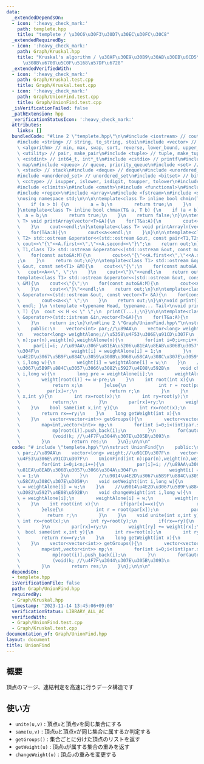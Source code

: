 ```yaml
---
data:
  _extendedDependsOn:
  - icon: ':heavy_check_mark:'
    path: templete.hpp
    title: "templete / \u30C6\u30F3\u30D7\u30EC\u30FC\u30C8"
  _extendedRequiredBy:
  - icon: ':heavy_check_mark:'
    path: Graph/Kruskal.hpp
    title: "Kruskal's algorithm / \u30AF\u30E9\u30B9\u30AB\u30EB\u6CD5\u306B\u3088\
      \u308B\u6700\u5C0F\u5168\u57DF\u6728"
  _extendedVerifiedWith:
  - icon: ':heavy_check_mark:'
    path: Graph/Kruskal.test.cpp
    title: Graph/Kruskal.test.cpp
  - icon: ':heavy_check_mark:'
    path: Graph/UnionFind.test.cpp
    title: Graph/UnionFind.test.cpp
  _isVerificationFailed: false
  _pathExtension: hpp
  _verificationStatusIcon: ':heavy_check_mark:'
  attributes:
    links: []
  bundledCode: "#line 2 \"templete.hpp\"\n\n#include <iostream> // cout, endl, cin\n\
    #include <string> // string, to_string, stoi\n#include <vector> // vector\n#include\
    \ <algorithm> // min, max, swap, sort, reverse, lower_bound, upper_bound\n#include\
    \ <utility> // pair, make_pair\n#include <tuple> // tuple, make_tuple\n#include\
    \ <cstdint> // int64_t, int*_t\n#include <cstdio> // printf\n#include <map> //\
    \ map\n#include <queue> // queue, priority_queue\n#include <set> // set\n#include\
    \ <stack> // stack\n#include <deque> // deque\n#include <unordered_map> // unordered_map\n\
    #include <unordered_set> // unordered_set\n#include <bitset> // bitset\n#include\
    \ <cctype> // isupper, islower, isdigit, toupper, tolower\n#include <iomanip>\n\
    #include <climits>\n#include <cmath>\n#include <functional>\n#include <numeric>\n\
    #include <regex>\n#include <array>\n#include <fstream>\n#include <sstream>\n\n\
    \nusing namespace std;\n\n\n\ntemplate<class T> inline bool chmin(T& a, T b) {\n\
    \    if (a > b) {\n        a = b;\n        return true;\n    }\n    return false;\n\
    }\ntemplate<class T> inline bool chmax(T& a, T b) {\n    if (a < b) {\n      \
    \  a = b;\n        return true;\n    }\n    return false;\n}\n\ntemplate<class\
    \ T> void printArray(vector<T>&A){\n    for(T&a:A){\n        cout<<a<<\" \";\n\
    \    }\n    cout<<endl;\n}\ntemplate<class T> void printArrayln(vector<T>&A){\n\
    \    for(T&a:A){\n        cout<<a<<endl;\n    }\n}\n\n\ntemplate<class T1,class\
    \ T2> std::ostream &operator<<(std::ostream &out, const pair<T1,T2> &A){\n   \
    \ cout<<\"{\"<<A.first<<\",\"<<A.second<<\"}\";\n    return out;\n}\n\ntemplate<class\
    \ T1,class T2> std::ostream &operator<<(std::ostream &out, const map<T1,T2> &M){\n\
    \    for(const auto&A:M){\n        cout<<\"{\"<<A.first<<\",\"<<A.second<<\"}\"\
    ;\n    }\n    return out;\n}\n\ntemplate<class T1> std::ostream &operator<<(std::ostream\
    \ &out, const set<T1> &M){\n    cout<<\"{\";\n    for(const auto&A:M){\n     \
    \   cout<<A<<\", \";\n    }\n    cout<<\"}\"<<endl;\n    return out;\n}\n\n\n\
    template<class T1> std::ostream &operator<<(std::ostream &out, const multiset<T1>\
    \ &M){\n    cout<<\"{\";\n    for(const auto&A:M){\n        cout<<A<<\", \";\n\
    \    }\n    cout<<\"}\"<<endl;\n    return out;\n}\n\ntemplate<class T> std::ostream\
    \ &operator<<(std::ostream &out, const vector<T> &A){\n    for(const T &a:A){\n\
    \        cout<<a<<\" \";\n    }\n    return out;\n}\n\nvoid print() { cout <<\
    \ endl; }\n \ntemplate <typename Head, typename... Tail>\nvoid print(Head H, Tail...\
    \ T) {\n  cout << H << \" \";\n  print(T...);\n}\n\n\ntemplate<class T> std::istream\
    \ &operator>>(std::istream &in,vector<T>&A){\n    for(T&a:A){\n        std::cin>>a;\n\
    \    }\n    return in;\n}\n\n#line 2 \"Graph/UnionFind.hpp\"\n\nstruct UnionFind{\n\
    \    public:\n    vector<int> par;//\u89AA\n    vector<long> weight;//\u91CD\u307F\
    \n    vector<long> weightAlone;//\u5358\u4F53\u306E\u91CD\u307F\n    UnionFind(int\
    \ n):par(n),weight(n),weightAlone(n){\n        for(int i=0;i<n;i++){\n       \
    \     par[i]=i; //\u89AA\u306F\u81EA\u5206\u81EA\u8EAB\u306B\u3057\u3066\u304A\
    \u304F\n            weight[i] = weightAlone[i] = 1;\n        }\n    }\n    //\u9014\
    \u4E2D\u3067\u5B9F\u884C\u3059\u308B\u3068\u58CA\u308C\u307E\u3059\n    void setWeight(int\
    \ i,long w){\n        weight[i] = weightAlone[i] = w;\n    }\n    //\u9014\u4E2D\
    \u3067\u5B9F\u884C\u3057\u3066\u3082\u5927\u4E08\u592B\n    void changeWeight(int\
    \ i,long w){\n        long pre = weightAlone[i];\n        weightAlone[i] = w;\n\
    \        weight[root(i)] += w-pre;\n    }\n    int root(int x){\n        if(par[x]==x){\n\
    \            return x;\n        }else{\n            int r = root(par[x]);\n  \
    \          par[x]=r;\n            return r;\n        }\n    }\n    void unite(int\
    \ x,int y){\n        int rx=root(x);\n        int ry=root(y);\n        if(rx==ry){\n\
    \            return;\n        }\n        par[rx]=ry;\n        weight[ry] += weight[rx];\n\
    \    }\n    bool same(int x,int y){\n        int rx=root(x);\n        int ry=root(y);\n\
    \        return rx==ry;\n    }\n    long getWeight(int x){\n        return weight[root(x)];\n\
    \    }\n    vector<vector<int>> getGroups(){\n        vector<vector<int>> res;\n\
    \        map<int,vector<int>> mp;\n        for(int i=0;i<(int)par.size();i++){\n\
    \            mp[root(i)].push_back(i);\n        }\n        for(auto&[k,v]:mp){\n\
    \            (void)k; //\u4F7F\u3044\u307E\u305B\u3093\n            res.push_back(v);\n\
    \        }\n        return res;\n    }\n};\n\n\n"
  code: "# include \"templete.hpp\"\n\nstruct UnionFind{\n    public:\n    vector<int>\
    \ par;//\u89AA\n    vector<long> weight;//\u91CD\u307F\n    vector<long> weightAlone;//\u5358\
    \u4F53\u306E\u91CD\u307F\n    UnionFind(int n):par(n),weight(n),weightAlone(n){\n\
    \        for(int i=0;i<n;i++){\n            par[i]=i; //\u89AA\u306F\u81EA\u5206\
    \u81EA\u8EAB\u306B\u3057\u3066\u304A\u304F\n            weight[i] = weightAlone[i]\
    \ = 1;\n        }\n    }\n    //\u9014\u4E2D\u3067\u5B9F\u884C\u3059\u308B\u3068\
    \u58CA\u308C\u307E\u3059\n    void setWeight(int i,long w){\n        weight[i]\
    \ = weightAlone[i] = w;\n    }\n    //\u9014\u4E2D\u3067\u5B9F\u884C\u3057\u3066\
    \u3082\u5927\u4E08\u592B\n    void changeWeight(int i,long w){\n        long pre\
    \ = weightAlone[i];\n        weightAlone[i] = w;\n        weight[root(i)] += w-pre;\n\
    \    }\n    int root(int x){\n        if(par[x]==x){\n            return x;\n\
    \        }else{\n            int r = root(par[x]);\n            par[x]=r;\n  \
    \          return r;\n        }\n    }\n    void unite(int x,int y){\n       \
    \ int rx=root(x);\n        int ry=root(y);\n        if(rx==ry){\n            return;\n\
    \        }\n        par[rx]=ry;\n        weight[ry] += weight[rx];\n    }\n  \
    \  bool same(int x,int y){\n        int rx=root(x);\n        int ry=root(y);\n\
    \        return rx==ry;\n    }\n    long getWeight(int x){\n        return weight[root(x)];\n\
    \    }\n    vector<vector<int>> getGroups(){\n        vector<vector<int>> res;\n\
    \        map<int,vector<int>> mp;\n        for(int i=0;i<(int)par.size();i++){\n\
    \            mp[root(i)].push_back(i);\n        }\n        for(auto&[k,v]:mp){\n\
    \            (void)k; //\u4F7F\u3044\u307E\u305B\u3093\n            res.push_back(v);\n\
    \        }\n        return res;\n    }\n};\n\n\n"
  dependsOn:
  - templete.hpp
  isVerificationFile: false
  path: Graph/UnionFind.hpp
  requiredBy:
  - Graph/Kruskal.hpp
  timestamp: '2023-11-14 13:45:06+09:00'
  verificationStatus: LIBRARY_ALL_AC
  verifiedWith:
  - Graph/UnionFind.test.cpp
  - Graph/Kruskal.test.cpp
documentation_of: Graph/UnionFind.hpp
layout: document
title: UnionFind
---
```


## 概要
頂点のマージ、連結判定を高速に行うデータ構造です

## 使い方
- `unite(u,v)` : 頂点`u`と頂点`v`を同じ集合にする
- `same(u,v)` : 頂点`u`と頂点`v`が同じ集合に属するか判定する
- `getGroups()` : 集合ごとに分けた頂点のリストを返す
- `getWeight(u)` : 頂点`u`が属する集合の重みを返す
- `changeWeight(u)` : 頂点`u`の重みを変更する
